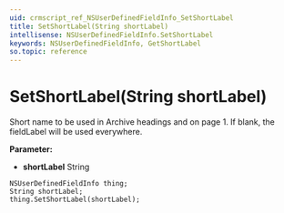 ```yaml
---
uid: crmscript_ref_NSUserDefinedFieldInfo_SetShortLabel
title: SetShortLabel(String shortLabel)
intellisense: NSUserDefinedFieldInfo.SetShortLabel
keywords: NSUserDefinedFieldInfo, GetShortLabel
so.topic: reference
---
```


# SetShortLabel(String shortLabel)

Short name to be used in Archive headings and on page 1. If blank, the fieldLabel will be used everywhere.

**Parameter:** 
* **shortLabel** String

```crmscript
NSUserDefinedFieldInfo thing;
String shortLabel;
thing.SetShortLabel(shortLabel);
```

